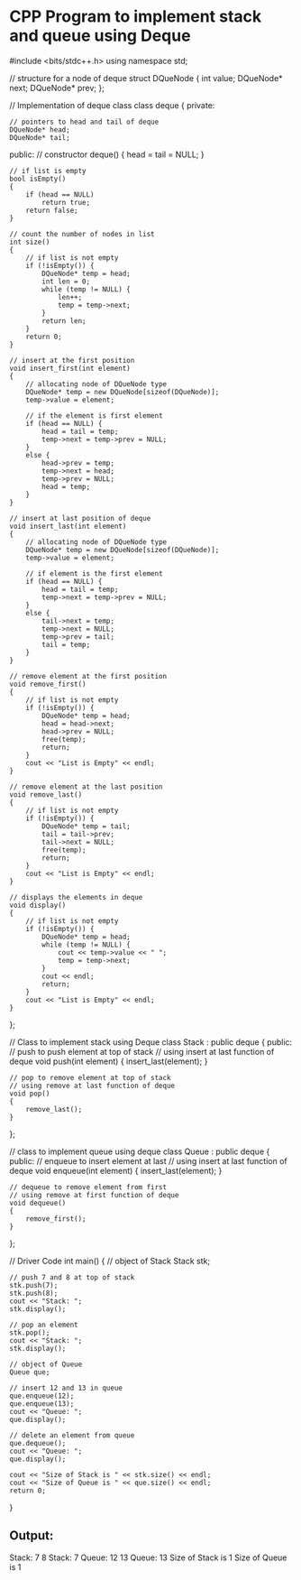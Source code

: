 # CPP Program to implement stack and queue using Deque 
   #include <bits/stdc++.h> 
using namespace std; 
  
// structure for a node of deque 
  struct DQueNode { 
       int value; 
    DQueNode* next; 
    DQueNode* prev; 
}; 
  
// Implementation of deque class 
class deque { 
private: 
  
    // pointers to head and tail of deque 
    DQueNode* head; 
    DQueNode* tail; 
  
   public: 
     // constructor 
       deque() 
        { 
          head = tail = NULL; 
         } 
  
    // if list is empty 
    bool isEmpty() 
    { 
        if (head == NULL) 
            return true; 
        return false; 
    } 
  
    // count the number of nodes in list 
    int size() 
    { 
        // if list is not empty 
        if (!isEmpty()) { 
            DQueNode* temp = head; 
            int len = 0; 
            while (temp != NULL) { 
                len++; 
                temp = temp->next; 
            } 
            return len; 
        } 
        return 0; 
    } 
  
    // insert at the first position 
    void insert_first(int element) 
    { 
        // allocating node of DQueNode type 
        DQueNode* temp = new DQueNode[sizeof(DQueNode)]; 
        temp->value = element; 
  
        // if the element is first element 
        if (head == NULL) { 
            head = tail = temp; 
            temp->next = temp->prev = NULL; 
        } 
        else { 
            head->prev = temp; 
            temp->next = head; 
            temp->prev = NULL; 
            head = temp; 
        } 
    } 
  
    // insert at last position of deque 
    void insert_last(int element) 
    { 
        // allocating node of DQueNode type 
        DQueNode* temp = new DQueNode[sizeof(DQueNode)]; 
        temp->value = element; 
  
        // if element is the first element 
        if (head == NULL) { 
            head = tail = temp; 
            temp->next = temp->prev = NULL; 
        } 
        else { 
            tail->next = temp; 
            temp->next = NULL; 
            temp->prev = tail; 
            tail = temp; 
        } 
    } 
  
    // remove element at the first position 
    void remove_first() 
    { 
        // if list is not empty 
        if (!isEmpty()) { 
            DQueNode* temp = head; 
            head = head->next; 
            head->prev = NULL; 
            free(temp); 
            return; 
        } 
        cout << "List is Empty" << endl; 
    } 
  
    // remove element at the last position 
    void remove_last() 
    { 
        // if list is not empty 
        if (!isEmpty()) { 
            DQueNode* temp = tail; 
            tail = tail->prev; 
            tail->next = NULL; 
            free(temp); 
            return; 
        } 
        cout << "List is Empty" << endl; 
    } 
  
    // displays the elements in deque 
    void display() 
    { 
        // if list is not empty 
        if (!isEmpty()) { 
            DQueNode* temp = head; 
            while (temp != NULL) { 
                cout << temp->value << " "; 
                temp = temp->next; 
            } 
            cout << endl; 
            return; 
        } 
        cout << "List is Empty" << endl; 
    } 
}; 
  
// Class to implement stack using Deque 
class Stack : public deque { 
public: 
    // push to push element at top of stack 
    // using insert at last function of deque 
    void push(int element) 
    { 
        insert_last(element); 
    } 
  
    // pop to remove element at top of stack 
    // using remove at last function of deque 
    void pop() 
    { 
        remove_last(); 
    } 
}; 
  
// class to implement queue using deque 
class Queue : public deque { 
public: 
    // enqueue to insert element at last 
    // using insert at last function of deque 
    void enqueue(int element) 
    { 
        insert_last(element); 
    } 
  
    // dequeue to remove element from first 
    // using remove at first function of deque 
    void dequeue() 
    { 
        remove_first(); 
    } 
}; 
  
// Driver Code 
int main() 
{ 
    // object of Stack 
    Stack stk; 
  
    // push 7 and 8 at top of stack 
    stk.push(7); 
    stk.push(8); 
    cout << "Stack: "; 
    stk.display(); 
  
    // pop an element 
    stk.pop(); 
    cout << "Stack: "; 
    stk.display(); 
  
    // object of Queue 
    Queue que; 
  
    // insert 12 and 13 in queue 
    que.enqueue(12); 
    que.enqueue(13); 
    cout << "Queue: "; 
    que.display(); 
  
    // delete an element from queue 
    que.dequeue(); 
    cout << "Queue: "; 
    que.display(); 
  
    cout << "Size of Stack is " << stk.size() << endl; 
    cout << "Size of Queue is " << que.size() << endl; 
    return 0; 
} 
## Output:

Stack: 7 8
Stack: 7
Queue: 12 13
Queue: 13
Size of Stack is 1
Size of Queue is 1
